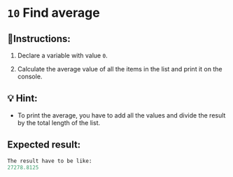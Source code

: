 # `10` Find average

## 📝Instructions:

1. Declare a variable with value `0`.

2. Calculate the average value of all the items in the list and print it on the console.

## 💡 Hint:

+ To print the average, you have to add all the values and divide the result by the total length of the list.

## Expected result:

```py
The result have to be like:
27278.8125
```
